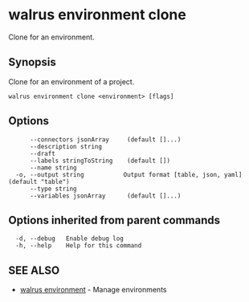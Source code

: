 # walrus environment clone

Clone for an environment.

## Synopsis

Clone for an environment of a project.

```
walrus environment clone <environment> [flags]
```

## Options

```
      --connectors jsonArray     (default []...)
      --description string      
      --draft                   
      --labels stringToString    (default [])
      --name string             
  -o, --output string           Output format [table, json, yaml] (default "table")
      --type string             
      --variables jsonArray      (default []...)
```

## Options inherited from parent commands

```
  -d, --debug   Enable debug log
  -h, --help    Help for this command
```

## SEE ALSO

* [walrus environment](walrus_environment)	 - Manage environments


